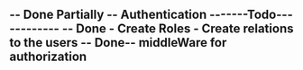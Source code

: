 -- Done Partially --  Authentication 
-------Todo------------
-- Done - Create Roles - Create relations to the users
-- Done-- middleWare for authorization
-- 
